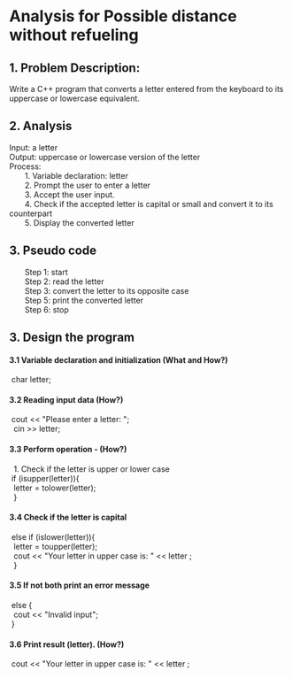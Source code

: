 # Analysis for Possible distance without refueling

  ## 1. Problem Description: 
Write a C++ program that converts a letter entered from the keyboard to its uppercase or lowercase equivalent.

  ## 2. Analysis
Input: a letter<br/>
Output: uppercase or lowercase version of the letter<br/>
Process: <br/>
  1. Variable declaration: letter<br/>
  2. Prompt the user to enter a letter<br/>
  3. Accept the user input.<br/>
  4. Check if the accepted letter is capital or small and convert it to its counterpart<br/>
  5. Display the converted letter<br/>
  ## 3. Pseudo code
  Step 1: start<br/>
  Step 2: read the letter<br/>
  Step 3: convert the letter to its opposite case<br/>
  Step 5: print the converted letter<br/>
  Step 6: stop<br/>

## 3. Design the program

#### 3.1 Variable declaration and initialization (What and How?)
&nbsp;char letter;<br/>
#### 3.2 Reading input data (How?)
&nbsp;cout << "Please enter a letter: ";<br/>
 &nbsp;   cin >> letter;<br/>
    
 #### 3.3 Perform operation - (How?)
&nbsp; 1. Check if the letter is upper or lower case<br/>
&nbsp;if (isupper(letter)){<br/>
   &nbsp;     letter = tolower(letter);<br/>
   &nbsp; }<br/>
#### 3.4 Check if the letter is capital 
&nbsp;else if (islower(letter)){<br/>
  &nbsp;      letter = toupper(letter);<br/>
  &nbsp;      cout << "Your letter in upper case is: " << letter ;<br/>
 &nbsp;   }<br/>
#### 3.5 If not both print an error message
&nbsp;else {<br/>
   &nbsp;     cout << "Invalid input";<br/>
    &nbsp;}
#### 3.6 Print result (letter). (How?)
&nbsp;cout << "Your letter in upper case is: " << letter ;<br/>
